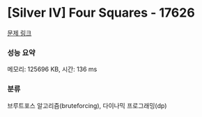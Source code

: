 # [Silver IV] Four Squares - 17626 

[문제 링크](https://www.acmicpc.net/problem/17626) 

### 성능 요약

메모리: 125696 KB, 시간: 136 ms

### 분류

브루트포스 알고리즘(bruteforcing), 다이나믹 프로그래밍(dp)

